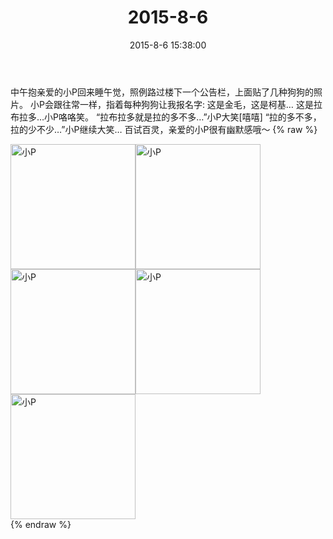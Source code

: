 ﻿---
title: "2015-8-6"
date: 2015-8-6 15:38:00
tags: 文字
categories: 妈妈
---
中午抱亲爱的小P回来睡午觉，照例路过楼下一个公告栏，上面贴了几种狗狗的照片。
小P会跟往常一样，指着每种狗狗让我报名字:
这是金毛，这是柯基…
这是拉布拉多…小P咯咯笑。
“拉布拉多就是拉的多不多…”小P大笑[嘻嘻]
“拉的多不多，拉的少不少…”小P继续大笑…
百试百灵，亲爱的小P很有幽默感哦～
{% raw %}
<div style="width:500 px">
<div style="float:left; width:100 px"><img src="/images/微信图片_20171011102544.jpg" width="200" alt="小P"></div>
<div style="float:left; width:100 px"><img src="/images/微信图片_20171011102555.jpg" width="200" alt="小P"></div>
<div style="float:left; width:100 px"><img src="/images/微信图片_20171011102604.jpg" width="200" alt="小P"></div>
<div style="float:left; width:100 px"><img src="/images/微信图片_20171011102614.jpg" width="200" alt="小P"></div>
<div style="float:left; width:100 px"><img src="/images/微信图片_20171011102623.jpg" width="200" alt="小P"></div>
<div style="clear:both"></div>
</div>
{% endraw %}